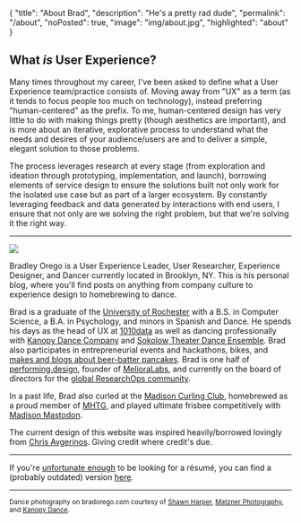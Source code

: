 {
  "title": "About Brad",
  "description": "He's a pretty rad dude",
  "permalink": "/about",
  "noPosted": true,
  "image": "img/about.jpg",
  "highlighted": "about"
}

## What _is_ User Experience?
Many times throughout my career, I've been asked to define what a User Experience team/practice consists of. Moving away from "UX" as a term (as it tends to focus people too much on technology), instead preferring "human-centered" as the prefix. To me, human-centered design has very little to do with making things pretty (though aesthetics are important), and is more about an iterative, explorative process to understand what the needs and desires of your audience/users are and to deliver a simple, elegant solution to those problems.

The process leverages research at every stage (from exploration and ideation through prototyping, implementation, and launch), borrowing elements of service design to ensure the solutions built not only work for the isolated use case but as part of a larger ecosystem. By constantly leveraging feedback and data generated by interactions with end users, I ensure that not only are we solving the right problem, but that we're solving it the right way.

---

<div class="row mt-4">
  <div class="col-12 col-sm-4 col-lg-2">
    <img src="/img/headshot.jpg">
  </div>
<p class="col-12 mt-0 col-sm-8 col-lg-10">
  Bradley Orego is a User Experience Leader, User Researcher, Experience Designer, and Dancer currently located in Brooklyn, NY. This is his personal blog, where you'll find posts on anything from company culture to experience design to homebrewing to dance.
</p>
</div>

Brad is a graduate of the [University of Rochester](http://rochester.edu/) with a B.S. in Computer Science, a B.A. in Psychology, and minors in Spanish and Dance. He spends his days as the head of UX at [1010data](https://1010data.com) as well as dancing professionally with [Kanopy Dance Company](http://kanopydance.org) and [Sokolow Theater Dance Ensemble](http://sokolowtheatredance.org/). Brad also participates in entrepreneurial events and hackathons, bikes, and [makes and blogs about beer-batter pancakes](http://beerbatterbreakfast.com). Brad is one half of [performing.design](http://performing.design), founder of [MelioraLabs](https://melioralabs.com), and currently on the board of directors for the [global ResearchOps community](https://medium.com/researchops-community).

In a past life, Brad also curled at the [Madison Curling Club](http://madisoncurlingclub.com), homebrewed as a proud member of [MHTG](http://mhtg.org), and played ultimate frisbee competitively with [Madison Mastodon](https://twitter.com/MastodonUlti).

The current design of this website was inspired heavily/borrowed lovingly from [Chris Avgerinos](http://adoptchris.com/2015/). Giving credit where credit's due.

---

If you're <a href="http://www.sean-johnson.com/why-you-should-burn-your-resume/">unfortunate enough</a> to be looking for a r&eacute;sum&eacute;, you can find a (probably outdated) version <a href="/OregoDirectorResume.pdf" target="_self">here</a>.

---

<small>Dance photography on bradorego.com courtesy of <a href="http://www.shawnharper.net/">Shawn Harper</a>, <a href="http://matznerphotography.com/">Matzner Photography</a>, and <a href="http://kanopydance.org">Kanopy Dance</a>.</small>
